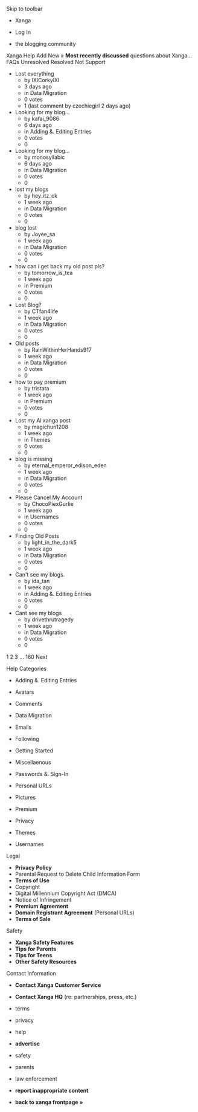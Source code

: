 Skip to toolbar

*   Xanga

*   Log In

*   the blogging community

Xanga Help Add New » **Most recently discussed** questions about Xanga… FAQs Unresolved Resolved Not Support

*   Lost everything
    *   by lXlCorkylXl
    *   3 days ago
    *   in Data Migration
    *   0 votes
    *   1 (last comment by czechiegirl 2 days ago)
*   Looking for my blog...
    *   by kafai\_9086
    *   6 days ago
    *   in Adding &. Editing Entries
    *   0 votes
    *   0
*   Looking for my blog...
    *   by monosyllabic
    *   6 days ago
    *   in Data Migration
    *   0 votes
    *   0
*   lost my blogs
    *   by hey\_itz\_ck
    *   1 week ago
    *   in Data Migration
    *   0 votes
    *   0
*   blog lost
    *   by Joyee\_sa
    *   1 week ago
    *   in Data Migration
    *   0 votes
    *   0
*   how can i get back my old post pls?
    *   by tomorrow\_is\_tea
    *   1 week ago
    *   in Premium
    *   0 votes
    *   0
*   Lost Blog?
    *   by CTfan4life
    *   1 week ago
    *   in Data Migration
    *   0 votes
    *   0
*   Old posts
    *   by RainWithinHerHands917
    *   1 week ago
    *   in Data Migration
    *   0 votes
    *   0
*   how to pay premium
    *   by tristata
    *   1 week ago
    *   in Premium
    *   0 votes
    *   0
*   Lost my Al xanga post
    *   by magichun1208
    *   1 week ago
    *   in Themes
    *   0 votes
    *   0
*   blog is missing
    *   by eternal\_emperor\_edison\_eden
    *   1 week ago
    *   in Data Migration
    *   0 votes
    *   0
*   Please Cancel My Account
    *   by ChocoPiexGurlie
    *   1 week ago
    *   in Usernames
    *   0 votes
    *   0
*   Finding Old Posts
    *   by light\_in\_the\_dark5
    *   1 week ago
    *   in Data Migration
    *   0 votes
    *   0
*   Can't see my blogs.
    *   by ida\_tan
    *   1 week ago
    *   in Adding &. Editing Entries
    *   0 votes
    *   0
*   Cant see my blogs
    *   by drivethrutragedy
    *   1 week ago
    *   in Data Migration
    *   0 votes
    *   0

1 2 3 ... 160 Next

Help Categories

*   Adding &. Editing Entries
*   Avatars
*   Comments
*   Data Migration
*   Emails
*   Following
*   Getting Started
*   Miscellaenous

*   Passwords &. Sign-In
*   Personal URLs
*   Pictures
*   Premium
*   Privacy
*   Themes
*   Usernames

Legal

*   **Privacy Policy**
*   Parental Request to Delete Child Information Form
*   **Terms of Use**
*   Copyright
*   Digital Millennium Copyright Act (DMCA)
*   Notice of Infringement
*   **Premium Agreement**
*   **Domain Registrant Agreement** (Personal URLs)
*   **Terms of Sale**

Safety

*   **Xanga Safety Features**
*   **Tips for Parents**
*   **Tips for Teens**
*   **Other Safety Resources**

Contact Information

*   **Contact Xanga Customer Service**
*   **Contact Xanga HQ** (re: partnerships, press, etc.)

*   terms
*   privacy
*   help
*   **advertise**

*   safety
*   parents
*   law enforcement
*   **report inappropriate content**

*   **back to xanga frontpage »**